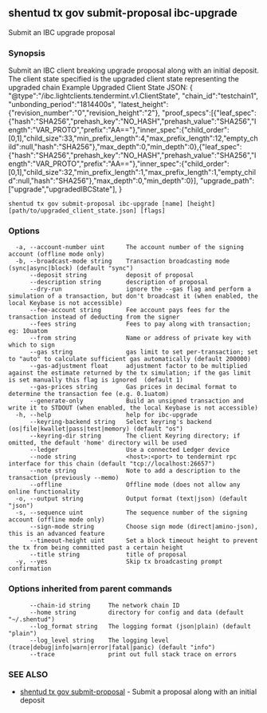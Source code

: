 ## shentud tx gov submit-proposal ibc-upgrade

Submit an IBC upgrade proposal

### Synopsis

Submit an IBC client breaking upgrade proposal along with an initial deposit.
The client state specified is the upgraded client state representing the upgraded chain
Example Upgraded Client State JSON: 
{
	"@type":"/ibc.lightclients.tendermint.v1.ClientState",
 	"chain_id":"testchain1",
	"unbonding_period":"1814400s",
	"latest_height":{"revision_number":"0","revision_height":"2"},
	"proof_specs":[{"leaf_spec":{"hash":"SHA256","prehash_key":"NO_HASH","prehash_value":"SHA256","length":"VAR_PROTO","prefix":"AA=="},"inner_spec":{"child_order":[0,1],"child_size":33,"min_prefix_length":4,"max_prefix_length":12,"empty_child":null,"hash":"SHA256"},"max_depth":0,"min_depth":0},{"leaf_spec":{"hash":"SHA256","prehash_key":"NO_HASH","prehash_value":"SHA256","length":"VAR_PROTO","prefix":"AA=="},"inner_spec":{"child_order":[0,1],"child_size":32,"min_prefix_length":1,"max_prefix_length":1,"empty_child":null,"hash":"SHA256"},"max_depth":0,"min_depth":0}],
	"upgrade_path":["upgrade","upgradedIBCState"],
}
			

```
shentud tx gov submit-proposal ibc-upgrade [name] [height] [path/to/upgraded_client_state.json] [flags]
```

### Options

```
  -a, --account-number uint      The account number of the signing account (offline mode only)
  -b, --broadcast-mode string    Transaction broadcasting mode (sync|async|block) (default "sync")
      --deposit string           deposit of proposal
      --description string       description of proposal
      --dry-run                  ignore the --gas flag and perform a simulation of a transaction, but don't broadcast it (when enabled, the local Keybase is not accessible)
      --fee-account string       Fee account pays fees for the transaction instead of deducting from the signer
      --fees string              Fees to pay along with transaction; eg: 10uatom
      --from string              Name or address of private key with which to sign
      --gas string               gas limit to set per-transaction; set to "auto" to calculate sufficient gas automatically (default 200000)
      --gas-adjustment float     adjustment factor to be multiplied against the estimate returned by the tx simulation; if the gas limit is set manually this flag is ignored  (default 1)
      --gas-prices string        Gas prices in decimal format to determine the transaction fee (e.g. 0.1uatom)
      --generate-only            Build an unsigned transaction and write it to STDOUT (when enabled, the local Keybase is not accessible)
  -h, --help                     help for ibc-upgrade
      --keyring-backend string   Select keyring's backend (os|file|kwallet|pass|test|memory) (default "os")
      --keyring-dir string       The client Keyring directory; if omitted, the default 'home' directory will be used
      --ledger                   Use a connected Ledger device
      --node string              <host>:<port> to tendermint rpc interface for this chain (default "tcp://localhost:26657")
      --note string              Note to add a description to the transaction (previously --memo)
      --offline                  Offline mode (does not allow any online functionality
  -o, --output string            Output format (text|json) (default "json")
  -s, --sequence uint            The sequence number of the signing account (offline mode only)
      --sign-mode string         Choose sign mode (direct|amino-json), this is an advanced feature
      --timeout-height uint      Set a block timeout height to prevent the tx from being committed past a certain height
      --title string             title of proposal
  -y, --yes                      Skip tx broadcasting prompt confirmation
```

### Options inherited from parent commands

```
      --chain-id string     The network chain ID
      --home string         directory for config and data (default "~/.shentud")
      --log_format string   The logging format (json|plain) (default "plain")
      --log_level string    The logging level (trace|debug|info|warn|error|fatal|panic) (default "info")
      --trace               print out full stack trace on errors
```

### SEE ALSO

* [shentud tx gov submit-proposal](shentud_tx_gov_submit-proposal.md)	 - Submit a proposal along with an initial deposit


